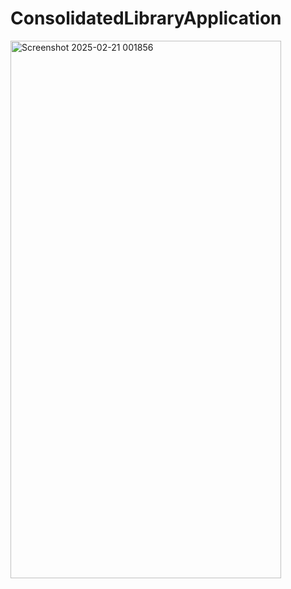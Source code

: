 ﻿# ConsolidatedLibraryApplication

<img width="433" height="860" alt="Screenshot 2025-02-21 001856" src="https://github.com/user-attachments/assets/7ca58f8f-1dee-41d3-b246-6b199f92b027" />
